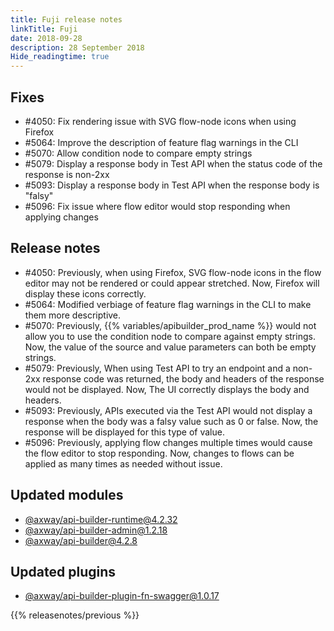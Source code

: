 ```yaml
---
title: Fuji release notes
linkTitle: Fuji
date: 2018-09-28
description: 28 September 2018
Hide_readingtime: true
---
```

## Fixes

* #4050: Fix rendering issue with SVG flow-node icons when using Firefox
* #5064: Improve the description of feature flag warnings in the CLI
* #5070: Allow condition node to compare empty strings
* #5079: Display a response body in Test API when the status code of the response is non-2xx
* #5093: Display a response body in Test API when the response body is "falsy"
* #5096: Fix issue where flow editor would stop responding when applying changes

## Release notes

* #4050: Previously, when using Firefox, SVG flow-node icons in the flow editor may not be rendered or could appear stretched. Now, Firefox will display these icons correctly.
* #5064: Modified verbiage of feature flag warnings in the CLI to make them more descriptive.
* #5070: Previously, {{% variables/apibuilder_prod_name %}} would not allow you to use the condition node to compare against empty strings. Now, the value of the source and value parameters can both be empty strings.
* #5079: Previously, When using Test API to try an endpoint and a non-2xx response code was returned, the body and headers of the response would not be displayed. Now, The UI correctly displays the body and headers.
* #5093: Previously, APIs executed via the Test API would not display a response when the body was a falsy value such as 0 or false. Now, the response will be displayed for this type of value.
* #5096: Previously, applying flow changes multiple times would cause the flow editor to stop responding. Now, changes to flows can be applied as many times as needed without issue.

## Updated modules

* [@axway/api-builder-runtime@4.2.32](https://www.npmjs.com/package/@axway/api-builder-runtime/v/4.2.32)
* [@axway/api-builder-admin@1.2.18](https://www.npmjs.com/package/@axway/api-builder-admin/v/1.2.18)
* [@axway/api-builder@4.2.8](https://www.npmjs.com/package/@axway/api-builder/v/4.2.8)

## Updated plugins

* [@axway/api-builder-plugin-fn-swagger@1.0.17](https://www.npmjs.com/package/@axway/api-builder-plugin-fn-swagger/v/1.0.17)

{{% releasenotes/previous %}}

